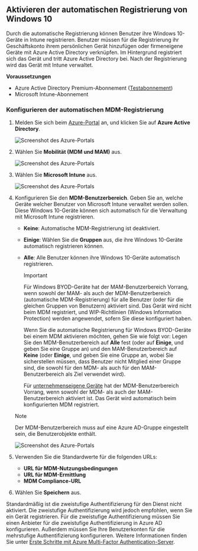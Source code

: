 ## <a name="enable-windows-10-automatic-enrollment"></a>Aktivieren der automatischen Registrierung von Windows 10

Durch die automatische Registrierung können Benutzer ihre Windows 10-Geräte in Intune registrieren. Benutzer müssen für die Registrierung ihr Geschäftskonto ihrem persönlichen Gerät hinzufügen oder firmeneigene Geräte mit Azure Active Directory verknüpfen. Im Hintergrund registriert sich das Gerät und tritt Azure Active Directory bei. Nach der Registrierung wird das Gerät mit Intune verwaltet.

**Voraussetzungen**

- Azure Active Directory Premium-Abonnement ([Testabonnement](https://go.microsoft.com/fwlink/?LinkID=816845))
- Microsoft Intune-Abonnement

### <a name="configure-automatic-mdm-enrollment"></a>Konfigurieren der automatischen MDM-Registrierung

1. Melden Sie sich beim [Azure-Portal](https://portal.azure.com) an, und klicken Sie auf **Azure Active Directory**.

   ![Screenshot des Azure-Portals](../enrollment/media/windows-enroll/auto-enroll-azure-main.png)

2. Wählen Sie **Mobilität (MDM und MAM)** aus.

   ![Screenshot des Azure-Portals](../enrollment/media/windows-enroll/auto-enroll-mdm.png)

3. Wählen Sie **Microsoft Intune** aus.

   ![Screenshot des Azure-Portals](../enrollment/media/windows-enroll/auto-enroll-intune.png)

4. Konfigurieren Sie den **MDM-Benutzerbereich**. Geben Sie an, welche Geräte welcher Benutzer von Microsoft Intune verwaltet werden sollen. Diese Windows 10-Geräte können sich automatisch für die Verwaltung mit Microsoft Intune registrieren.

   - **Keine**: Automatische MDM-Registrierung ist deaktiviert.
   - **Einige**: Wählen Sie die **Gruppen** aus, die ihre Windows 10-Geräte automatisch registrieren können.
   - **Alle**: Alle Benutzer können ihre Windows 10-Geräte automatisch registrieren.

      > [!IMPORTANT]
      > Für Windows BYOD-Geräte hat der MAM-Benutzerbereich Vorrang, wenn sowohl der MAM- als auch der MDM-Benutzerbereich (automatische MDM-Registrierung) für alle Benutzer (oder für die gleichen Gruppen von Benutzern) aktiviert sind. Das Gerät wird nicht beim MDM registriert, und WIP-Richtlinien (Windows Information Protection) werden angewendet, sofern Sie diese konfiguriert haben.
      >
      > Wenn Sie die automatische Registrierung für Windows BYOD-Geräte bei einem MDM aktivieren möchten, gehen Sie wie folgt vor: Legen Sie den MDM-Benutzerbereich auf **Alle** fest (oder auf **Einige**, und geben Sie eine Gruppe an) und den MAM-Benutzerbereich auf **Keine** (oder **Einige**, und geben Sie eine Gruppe an, wobei Sie sicherstellen müssen, dass Benutzer nicht Mitglied einer Gruppe sind, die sowohl für den MDM- als auch für den MAM-Benutzerbereich als Ziel verwendet wird).
      >
      >Für [unternehmenseigene Geräte](../enrollment/enrollment-restrictions-set.md#blocking-personal-windows-devices) hat der MDM-Benutzerbereich Vorrang, wenn sowohl der MDM- als auch der MAM-Benutzerbereich aktiviert ist. Das Gerät wird automatisch beim konfigurierten MDM registriert.

   > [!NOTE]
   > Der MDM-Benutzerbereich muss auf eine Azure AD-Gruppe eingestellt sein, die Benutzerobjekte enthält.

   ![Screenshot des Azure-Portals](../enrollment/media/windows-enroll/auto-enroll-scope.png)

5. Verwenden Sie die Standardwerte für die folgenden URLs:
    - **URL für MDM-Nutzungsbedingungen**
    - **URL für MDM-Ermittlung**
    - **MDM Compliance-URL**

6. Wählen Sie **Speichern** aus.

Standardmäßig ist die zweistufige Authentifizierung für den Dienst nicht aktiviert. Die zweistufige Authentifizierung wird jedoch empfohlen, wenn Sie ein Gerät registrieren. Für die zweistufige Authentifizierung müssen Sie einen Anbieter für die zweistufige Authentifizierung in Azure AD konfigurieren. Außerdem müssen Sie Ihre Benutzerkonten für die mehrstufige Authentifizierung konfigurieren. Weitere Informationen finden Sie unter [Erste Schritte mit Azure Multi-Factor Authentication-Server](https://docs.microsoft.com/azure/multi-factor-authentication/multi-factor-authentication-get-started-cloud).
